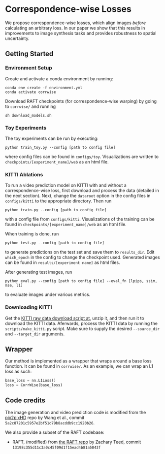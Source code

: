 # Correspondence-wise Losses

We propose correspondence-wise losses, which align images _before_ calculating an arbitrary loss. In our paper we show that this results in improvements to image synthesis tasks and provides robustness to spatial uncertainty.

## Getting Started

### Environment Setup

Create and activate a conda environment by running:

```
conda env create -f environment.yml
conda activate corrwise
```

Download RAFT checkpoints (for correspondence-wise warping) by going to `corrwise/` and running

```
sh download_models.sh
```

### Toy Experiments

The toy experiments can be run by executing:

```
python train_toy.py --config [path to config file]
```

where config files can be found in `configs/toy`. Visualizations are written to `checkpoints/[experiment_name]/web` as an html file.

### KITTI Ablations

To run a video prediction model on KITTI with and without a correspondence-wise loss, first download and process the data (detailed in the next section). Next, change the `dataroot` option in the config files in `configs/kitti` to the appropriate directory. Then run

```
python train.py --config [path to config file]
```

with a config file from `configs/kitti`. Visualizations of the training can be found in `checkpoints/[experiment_name]/web` as an html file.

When training is done, run 

```
python test.py --config [path to config file]
```

to generate predictions on the test set and save them to `results_dir`. Edit `which_epoch` in the config to change the checkpoint used. Generated images can be found in `results/[experiment name]` as html files.

After generating test images, run

```
python eval.py --config [path to config file] --eval_fn [lpips, ssim, mse, l1]
```

to evaluate images under various metrics.

### Downloading KITTI 

Get the [KITTI raw data download script at](https://s3.eu-central-1.amazonaws.com/avg-kitti/raw_data_downloader.zip), unzip it, and then run it to download the KITTI data. Aferwards, process the KITTI data by running the `scripts/make_kitti.py` script. Make sure to supply the desired `--source_dir` and `--target_dir` arguments.

## Wrapper

Our method is implemented as a wrapper that wraps around a base loss function. It can be found in `corrwise/`. As an example, we can wrap an L1 loss as such:

```python
base_loss = nn.L1Loss()
loss = CorrWise(base_loss)
```

## Code credits

The image generation and video prediction code is modified from the [pix2pixHD](https://github.com/NVIDIA/pix2pixHD) repo by Wang et al., commit `5a2c87201c5957e2bf51d79b8acddb9cc1920b26`.

We also provide a subset of the RAFT codebase:

- RAFT, (modified) from [the RAFT repo](https://github.com/princeton-vl/RAFT) by Zachary Teed, commit `13198c355d11c3a0c45f09d1f15ead4b81a5043f`

